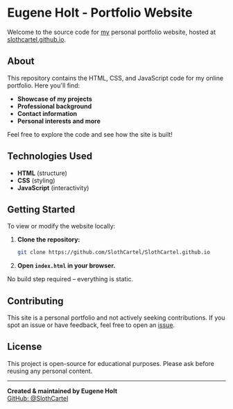 # Eugene Holt - Portfolio Website

Welcome to the source code for [my](https://github.com/SlothCartel) personal portfolio website, hosted at [slothcartel.github.io](https://slothcartel.github.io/).

## About

This repository contains the HTML, CSS, and JavaScript code for my online portfolio. Here you'll find:

- **Showcase of my projects**
- **Professional background**
- **Contact information**
- **Personal interests and more**

Feel free to explore the code and see how the site is built!

## Technologies Used

- **HTML** (structure)
- **CSS** (styling)
- **JavaScript** (interactivity)

## Getting Started

To view or modify the website locally:

1. **Clone the repository:**
   ```bash
   git clone https://github.com/SlothCartel/SlothCartel.github.io
   ```
2. **Open `index.html` in your browser.**

No build step required – everything is static.

## Contributing

This site is a personal portfolio and not actively seeking contributions. If you spot an issue or have feedback, feel free to open an [issue](https://github.com/SlothCartel/SlothCartel.github.io/issues).

## License

This project is open-source for educational purposes. Please ask before reusing any personal content.

---

**Created & maintained by Eugene Holt**  
[GitHub: @SlothCartel](https://github.com/SlothCartel)
